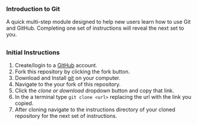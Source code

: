 ### Introduction to Git
A quick multi-step module designed to help new users learn how to use Git and GitHub. Completing one set of instructions will reveal the next set to you.

##

### Initial Instructions
1. Create/login to a [GitHub](https://github.com) account.
2. Fork this repository by clicking the fork button.
3. Download and Install [git](https://git-scm.com/downloads) on your computer.
5. Navigate to the your fork of this repository.
6. Click the *clone or download* dropdown button and copy that link.
4. In the a terminal type `git clone <url>` replacing the url with the link you copied.
5. After cloning navigate to the instructions directory of your cloned repository for the next set of instructions.
